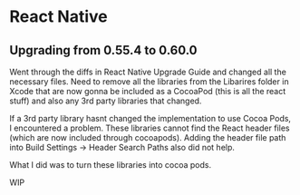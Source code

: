 # React Native

## Upgrading from 0.55.4 to 0.60.0
Went through the diffs in React Native Upgrade Guide and changed all the necessary files.
Need to remove all the libraries from the Libarires folder in Xcode that are now gonna be included as a CocoaPod (this is all the react stuff)
and also any 3rd party libraries that changed.


If a 3rd party library hasnt changed the implementation to use Cocoa Pods, I encountered a problem. These libraries cannot find the React header
files (which are now included through cocoapods). Adding the header file path into Build Settings -> Header Search Paths also did not help.


What I did was to turn these libraries into cocoa pods.

WIP

